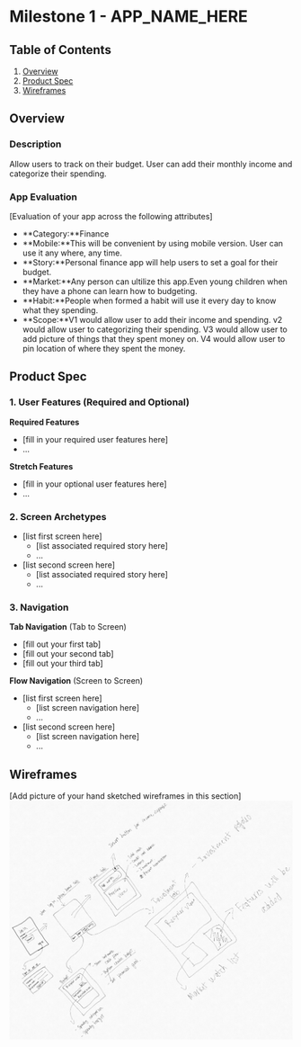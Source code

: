 # Milestone 1 - APP_NAME_HERE

## Table of Contents

1. [Overview](#Overview)
1. [Product Spec](#Product-Spec)
1. [Wireframes](#Wireframes)

## Overview

### Description

Allow users to track on their budget. User can add their monthly income and categorize their spending.

### App Evaluation

[Evaluation of your app across the following attributes]
- **Category:**Finance
- **Mobile:**This will be convenient by using mobile version. User can use it any where, any time.
- **Story:**Personal finance app will help users to set a goal for their budget.
- **Market:**Any person can ultilize this app.Even young children when they have a phone can learn how to budgeting.
- **Habit:**People when formed a habit will use it every day to know what they spending.
- **Scope:**V1 would allow user to add their income and spending. v2 would allow user to categorizing their spending. V3 would allow user to add picture of things that they spent money on. V4 would allow user to pin location of where they spent the money.

## Product Spec

### 1. User Features (Required and Optional)

**Required Features**

* [fill in your required user features here]
* ...

**Stretch Features**

* [fill in your optional user features here]
* ...

### 2. Screen Archetypes

- [list first screen here]
  - [list associated required story here]
  - ...
- [list second screen here]
  - [list associated required story here]
  - ...

### 3. Navigation

**Tab Navigation** (Tab to Screen)

* [fill out your first tab]
* [fill out your second tab]
* [fill out your third tab]

**Flow Navigation** (Screen to Screen)

- [list first screen here]
  - [list screen navigation here]
  - ...
- [list second screen here]
  - [list screen navigation here]
  - ...

## Wireframes

[Add picture of your hand sketched wireframes in this section]
<img src="https://raw.githubusercontent.com/https-github-com-Phi-Nguyen-Project/GroupProjectPersonalFinance/main/Codepath%20group.jpg" width=600>


